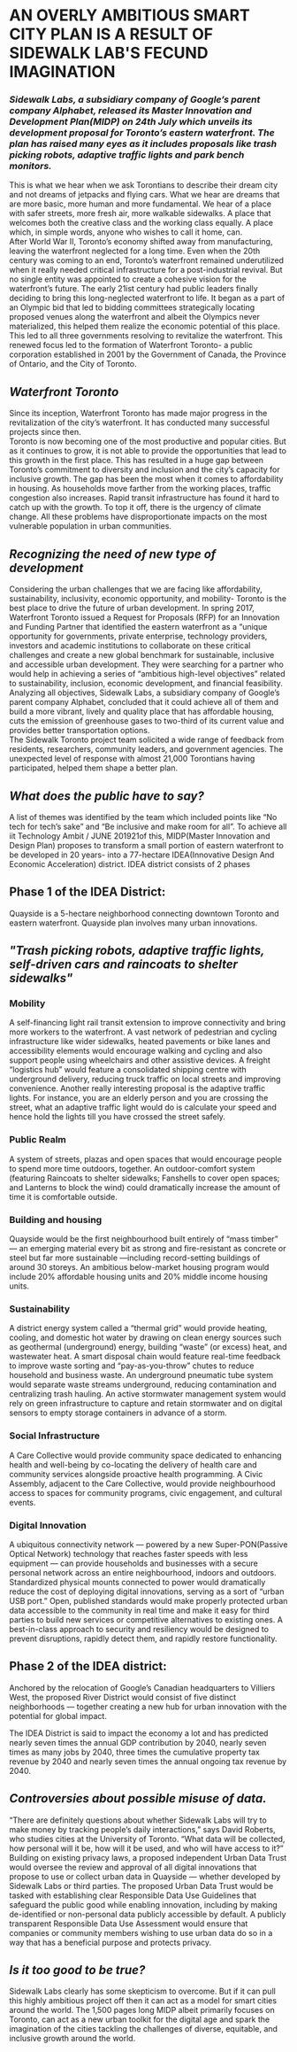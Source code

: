 # AN OVERLY AMBITIOUS SMART CITY PLAN IS A RESULT OF SIDEWALK LAB'S FECUND IMAGINATION
### *Sidewalk Labs, a subsidiary company of Google’s parent company Alphabet,  released its Master Innovation and Development Plan(MIDP) on 24th July which unveils its development proposal for  Toronto’s eastern waterfront. The plan has raised many eyes as it includes proposals like trash picking robots, adaptive traffic lights and park bench monitors.*
This  is  what  we  hear  when  we  ask  Torontians  to  describe their dream city and not dreams of jetpacks and flying cars. What we hear are dreams that are more  basic,  more  human  and  more  fundamental. We hear of a place with safer streets, more fresh air, more  walkable  sidewalks.  A  place  that  welcomes  both  the  creative  class  and  the  working  class  equally.  A  place  which,  in  simple  words,  anyone  who wishes to call it home, can.
<br>After  World  War  II,  Toronto’s  economy  shifted  away  from  manufacturing,  leaving  the  waterfront  neglected   for   a   long   time.   Even   when   the   20th  century  was  coming  to  an  end,  Toronto’s  waterfront  remained  underutilized  when  it  really  needed  critical  infrastructure  for  a  post-industrial  revival.  But  no  single  entity  was  appointed  to  create a cohesive vision for the waterfront’s future. The  early  21ist  century  had  public  leaders  finally  deciding  to  bring  this  long-neglected  waterfront  to  life.  It  began  as  a  part  of  an  Olympic  bid  that  led  to  bidding  committees  strategically  locating  proposed  venues  along  the  waterfront  and  albeit  the   Olympics   never   materialized,   this   helped   them realize the economic potential of this place. This  led  to  all  three  governments  resolving  to  revitalize  the  waterfront.  This  renewed  focus  led  to the formation of Waterfront Toronto-  a public corporation established in 2001 by the Government of Canada, the Province of Ontario, and the City of Toronto.
## *Waterfront Toronto*
Since its inception, Waterfront Toronto has made major  progress  in  the  revitalization  of  the  city’s  waterfront.   It   has   conducted   many   successful   projects since then.
<br>Toronto   is   now   becoming   one   of   the   most   productive  and  popular  cities.  But  as  it  continues  to grow, it is not able to provide the opportunities that  lead  to  this  growth  in  the  first  place.  This  has  resulted  in  a  huge  gap  between  Toronto’s  commitment  to  diversity  and  inclusion  and  the  city’s  capacity  for  inclusive  growth.  The  gap  has  been  the  most  when  it  comes  to  affordability  in  housing.    As  households  move  farther  from  the  working  places,  traffic  congestion  also  increases.  Rapid  transit  infrastructure  has  found  it  hard  to  catch up with the growth. To top it off, there is the urgency of climate change. All these problems have disproportionate  impacts  on  the  most  vulnerable  population in urban communities.
## *Recognizing the need of new type of development*
Considering  the  urban  challenges  that  we  are  facing  like  affordability,  sustainability,  inclusivity,  economic   opportunity,   and   mobility-   Toronto   is  the  best  place  to  drive  the  future  of  urban  development.  In  spring  2017,  Waterfront  Toronto  issued   a   Request   for   Proposals   (RFP)   for   an   Innovation  and  Funding  Partner  that  identified  the  eastern  waterfront  as  a  “unique  opportunity  for  governments,  private  enterprise,  technology  providers,  investors  and  academic  institutions  to  collaborate on these critical challenges and create a  new  global  benchmark  for  sustainable,  inclusive  and  accessible  urban  development.  They  were  searching for a partner who would help in achieving a series of “ambitious high-level objectives” related to sustainability, inclusion, economic development, and financial feasibility.
<br>Analyzing all objectives, Sidewalk Labs, a subsidiary company  of  Google’s  parent  company  Alphabet,  concluded  that  it  could  achieve  all  of  them  and  build  a  more  vibrant,  lively  and  quality  place  that  has  affordable  housing,  cuts  the  emission  of  greenhouse gases to two-third of its current value and provides better transportation options.
<br>The  Sidewalk  Toronto  project  team  solicited  a  wide range of feedback from residents, researchers, community leaders, and government agencies. The unexpected  level  of  response  with  almost  21,000  Torontians having participated, helped them shape a better plan.
## *What does the public have to say?*
A list of themes was identified by the team which included points like “No tech for tech’s sake” and “Be inclusive and make room for all”. To achieve all 
iit Technology Ambit / JUNE 201921of this, MIDP(Master Innovation and Design Plan) proposes  to  transform  a  small  portion  of  eastern  waterfront  to  be  developed  in  20  years-  into  a  77-hectare IDEA(Innovative Design And Economic Acceleration)  district.  IDEA  district  consists  of  2  phases
## Phase 1 of the IDEA District:
Quayside is a 5-hectare neighborhood connecting downtown Toronto and eastern waterfront. Quayside plan involves many urban innovations.
## *"Trash  picking  robots,  adaptive  traffic  lights,  self-driven  cars  and  raincoats  to  shelter sidewalks"*
### Mobility
A   self-financing   light   rail   transit   extension   to   improve  connectivity  and  bring  more  workers  to  the  waterfront.  A  vast  network  of  pedestrian  and  cycling infrastructure like wider sidewalks, heated pavements or bike lanes and accessibility elements would  encourage  walking  and  cycling  and  also  support people using wheelchairs and other assistive devices.  A  freight  “logistics  hub”  would  feature  a  consolidated  shipping  centre  with  underground  delivery, reducing truck traffic on local streets and improving convenience. Another really interesting proposal is the adaptive traffic lights. For instance, you are an elderly person and you are crossing the street,  what  an  adaptive  traffic  light  would  do  is  calculate your speed and hence hold the lights till you have crossed the street safely.
### Public Realm
A system of  streets,  plazas  and  open  spaces  that  would   encourage   people   to   spend   more   time   outdoors,  together.  An  outdoor-comfort  system  (featuring Raincoats to shelter sidewalks; Fanshells to  cover  open  spaces;  and  Lanterns  to  block  the  wind)  could  dramatically  increase  the  amount  of  time it is comfortable outside.
### Building and housing
Quayside  would  be  the  first  neighbourhood  built  entirely  of  “mass  timber”  —  an  emerging  material  every  bit  as  strong  and  fire-resistant  as  concrete  or   steel   but   far   more   sustainable   —including   record-setting buildings of around 30 storeys. An ambitious  below-market  housing  program  would  include  20%  affordable  housing  units  and  20%  middle income housing units.
### Sustainability
A  district  energy  system  called  a  “thermal  grid”  would provide heating, cooling, and domestic hot water by drawing on clean energy sources such as geothermal (underground) energy, building “waste” (or  excess)  heat,  and  wastewater  heat.  A  smart  disposal  chain  would  feature  real-time  feedback  to  improve  waste  sorting  and  “pay-as-you-throw”  chutes  to  reduce  household  and  business  waste.  An  underground  pneumatic  tube  system  would  separate   waste   streams   underground,   reducing   contamination   and   centralizing   trash   hauling.   An  active  stormwater  management  system  would  rely  on  green  infrastructure  to  capture  and  retain  stormwater and on digital sensors to empty storage containers in advance of a storm.
### Social Infrastructure
A   Care   Collective   would   provide   community   space  dedicated  to  enhancing  health  and  well-being  by  co-locating  the  delivery  of  health  care  and community services alongside proactive health programming.  A  Civic  Assembly,  adjacent  to  the  Care  Collective,  would  provide  neighbourhood  access  to  spaces  for  community  programs,  civic  engagement, and cultural events.
### Digital Innovation
A  ubiquitous  connectivity  network  —  powered  by  a  new  Super-PON(Passive  Optical  Network)  technology    that    reaches    faster    speeds    with    less  equipment  —  can  provide  households  and  businesses  with  a  secure  personal  network  across  an  entire  neighbourhood,  indoors  and  outdoors.  Standardized physical mounts connected to power would  dramatically  reduce  the  cost  of  deploying  digital  innovations,  serving  as  a  sort  of  “urban  USB   port.”   Open,   published   standards   would   make  properly  protected  urban  data  accessible  to  the  community  in  real  time  and  make  it  easy  for  third  parties  to  build  new  services  or  competitive  alternatives   to   existing   ones.   A   best-in-class   approach   to   security   and   resiliency   would   be   designed  to  prevent  disruptions,  rapidly  detect  them, and rapidly restore functionality.
## Phase 2 of the IDEA district:
Anchored by the relocation of Google’s Canadian headquarters to Villiers West, the proposed River District would consist of five distinct neighborhoods — together creating a new hub for urban innovation with the potential for global impact.

The IDEA District is said to impact the economy a lot and has predicted nearly seven times the annual GDP contribution by 2040, nearly seven times as many  jobs  by  2040,  three  times  the  cumulative  property  tax  revenue  by  2040  and  nearly  seven  times the annual ongoing tax revenue by 2040.
## *Controversies about possible misuse of data.*
“There  are  definitely  questions  about  whether Sidewalk Labs will try to make money by tracking people’s  daily  interactions,”  says  David  Roberts,  who  studies  cities  at  the  University  of  Toronto.  “What data will be collected, how personal will it be,  how  will  it  be  used,  and  who  will  have  access  to it?” 
<br>Building   on   existing   privacy   laws,   a   proposed   independent Urban Data Trust would oversee the review  and  approval  of  all  digital  innovations  that  propose  to  use  or  collect  urban  data  in  Quayside  —  whether  developed  by  Sidewalk  Labs  or  third  parties. The proposed Urban Data Trust would be tasked  with  establishing  clear  Responsible  Data  Use  Guidelines  that  safeguard  the  public  good  while enabling innovation, including by making de-identified or non-personal data publicly accessible by   default.   A   publicly   transparent   Responsible   Data Use Assessment would ensure that companies or community members wishing to use urban data do  so  in  a  way  that  has  a  beneficial  purpose  and  protects privacy.
## *Is it too good to be true?*
Sidewalk  Labs  clearly  has  some  skepticism  to  overcome.  But  if  it  can  pull  this  highly  ambitious  project  off  then  it  can  act  as  a  model  for  smart  cities  around  the  world.  The  1,500  pages  long  MIDP albeit primarily focuses on Toronto, can act as a new urban toolkit for the digital age and spark the imagination of the cities tackling the challenges of diverse, equitable, and inclusive growth around the world.